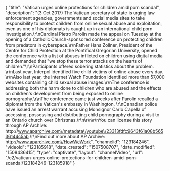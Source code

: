 {
    "title": "Vatican urges online protections for children amid porn scandal",
    "description": "(3 Oct 2017) The Vatican secretary of state is urging law enforcement agencies, governments and social media sites to take responsibility to protect children from online sexual abuse and exploitation, even as one of his diplomats is caught up in an international child porn investigation.\r\nCardinal Pietro Parolin made the appeal on Tuesday at the opening of a Catholic Church-sponsored conference on protecting children from predators in cyberspace.\r\nFather Hans Zollner, President of the Centre for Child Protection at the Pontifical Gregorian University, opened the conference with a list of abuses inflicted on children using digital media and demanded that \"we stop these terror attacks on the hearts of children.\"\r\nParticipants offered sobering statistics about the problem. \r\nLast year, Interpol identified five child victims of online abuse every day. \r\nAlso last year, the Internet Watch Foundation identified more than 57,000 websites containing child sexual abuse images.\r\nThe conference is addressing both the harm done to children who are abused and the effects on children's development from being exposed to online pornography.\r\nThe conference came just weeks after Parolin recalled a diplomat from the Vatican's embassy in Washington. \r\nCanadian police have issued an arrest warrant accusing Monsignor Carlo Capella of accessing, possessing and distributing child pornography during a visit to an Ontario church over Christmas.\r\n\r\n\r\nYou can license this story through AP Archive: http:\/\/www.aparchive.com\/metadata\/youtube\/23313fdfc9643f61a08b56536144c5ab \r\nFind out more about AP Archive: http:\/\/www.aparchive.com\/HowWeWork",
    "channelid": "123184246",
    "videoid": "123185918",
    "date_created": "1507508707",
    "date_modified": "1508436415",
    "type": "captivate",
    "layout": "channelVideo",
    "url": "\/c2\/vatican-urges-online-protections-for-children-amid-porn-scandal\/123184246-123185918"
}